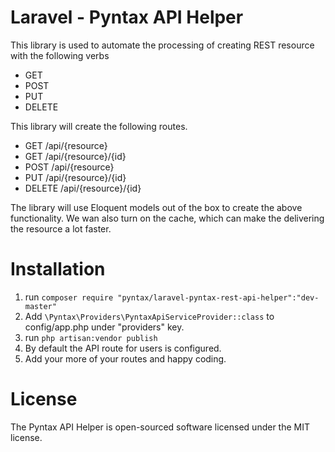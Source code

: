 # Laravel - Pyntax API Helper

This library is used to automate the processing of creating REST resource with the following verbs

- GET
- POST
- PUT
- DELETE

This library will create the following routes.

- GET /api/{resource}
- GET /api/{resource}/{id}
- POST /api/{resource}
- PUT /api/{resource}/{id}
- DELETE /api/{resource}/{id}

The library will use Eloquent models out of the box to create the above functionality. We wan also turn on the cache,
which can make the delivering the resource a lot faster.

# Installation
 1. run `composer require "pyntax/laravel-pyntax-rest-api-helper":"dev-master"`
 2. Add `\Pyntax\Providers\PyntaxApiServiceProvider::class` to config/app.php under "providers" key.
 3. run `php artisan:vendor publish`
 4. By default the API route for users is configured. 
 5. Add your more of your routes and happy coding.

# License
The Pyntax API Helper is open-sourced software licensed under the MIT license.